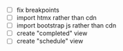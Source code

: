 - [ ] fix breakpoints
- [ ] import htmx rather than cdn
- [ ] import bootstrap js rather than cdn
- [ ] create "completed" view
- [ ] create "schedule" view
